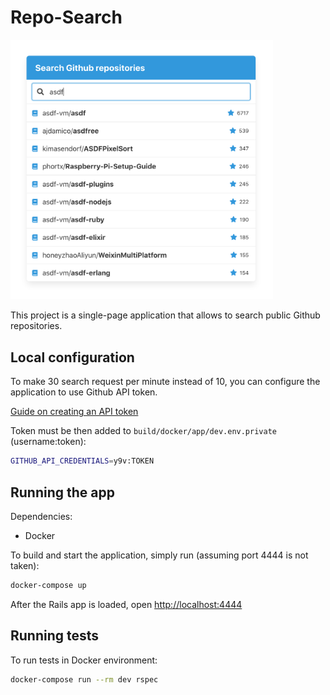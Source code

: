 # Repo-Search

<img src="doc/screenshot.png" alt="Screenshot" width="420px">

This project is a single-page application that allows to search public Github repositories.

## Local configuration

To make 30 search request per minute instead of 10, you can configure the application to use Github API token.

[Guide on creating an API token](https://help.github.com/en/github/authenticating-to-github/creating-a-personal-access-token-for-the-command-line)

Token must be then added to `build/docker/app/dev.env.private` (username:token):

```bash
GITHUB_API_CREDENTIALS=y9v:TOKEN
```

## Running the app

Dependencies:
  - Docker

To build and start the application, simply run (assuming port 4444 is not taken):

```bash
docker-compose up
```

After the Rails app is loaded, open [http://localhost:4444](http://localhost:4444)

## Running tests

To run tests in Docker environment:

```bash
docker-compose run --rm dev rspec
```
